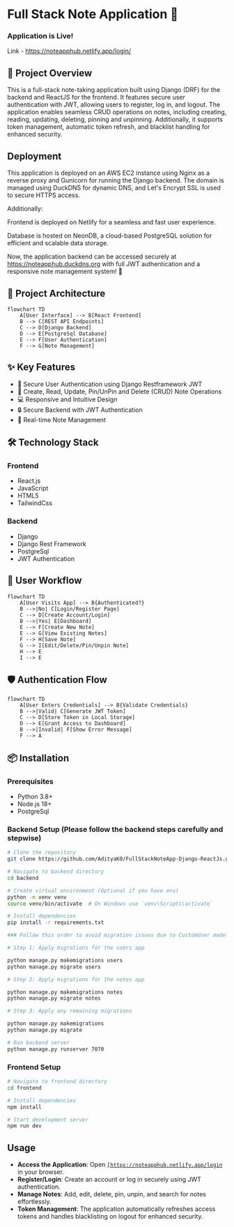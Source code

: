 # Full Stack Note Application 📝

### Application is Live! 
Link - https://noteapphub.netlify.app/login/



## 🌟 Project Overview

This is a full-stack note-taking application built using Django (DRF) for the backend and ReactJS for the frontend. It features secure user authentication with JWT, allowing users to register, log in, and logout. The application enables seamless CRUD operations on notes, including creating, reading, updating, deleting, pinning and unpinning. Additionally, it supports token management, automatic token refresh, and blacklist handling for enhanced security.

## Deployment 

This application is deployed on an AWS EC2 instance using Nginx as a reverse proxy and Gunicorn for running the Django backend. The domain is managed using DuckDNS for dynamic DNS, and Let's Encrypt SSL is used to secure HTTPS access.

Additionally:

Frontend is deployed on Netlify for a seamless and fast user experience.

Database is hosted on NeonDB, a cloud-based PostgreSQL solution for efficient and scalable data storage.

Now, the application backend can be accessed securely at https://noteapphub.duckdns.org with full JWT authentication and a responsive note management system! 🚀

## 🚀 Project Architecture

```mermaid
flowchart TD
    A[User Interface] --> B[React Frontend]
    B --> C[REST API Endpoints]
    C --> D[Django Backend]
    D --> E[PostgreSql Database]
    E --> F[User Authentication]
    F --> G[Note Management]
```

## ✨ Key Features

- 🔐 Secure User Authentication using Django Restframework JWT
- 📝 Create, Read, Update, Pin/UnPin and Delete (CRUD) Note Operations
- 💻 Responsive and Intuitive Design
- 🔒 Secure Backend with JWT Authentication
- 🚀 Real-time Note Management

## 🛠 Technology Stack

### Frontend
- React.js
- JavaScript
- HTML5
- TailwindCss

### Backend
- Django
- Django Rest Framework
- PostgreSql
- JWT Authentication

## 🔄 User Workflow

```mermaid
flowchart TD
    A[User Visits App] --> B{Authenticated?}
    B -->|No| C[Login/Register Page]
    C --> D[Create Account/Login]
    B -->|Yes| E[Dashboard]
    E --> F[Create New Note]
    E --> G[View Existing Notes]
    F --> H[Save Note]
    G --> I[Edit/Delete/Pin/Unpin Note]
    H --> E
    I --> E
```

## 🛡️ Authentication Flow

```mermaid
flowchart TD
    A[User Enters Credentials] --> B{Validate Credentials}
    B -->|Valid| C[Generate JWT Token]
    C --> D[Store Token in Local Storage]
    D --> E[Grant Access to Dashboard]
    B -->|Invalid| F[Show Error Message]
    F --> A
```

## 📦 Installation

### Prerequisites
- Python 3.8+
- Node.js 18+
- PostgreSql

### Backend Setup (Please follow the backend steps carefully and stepwise)
```bash
# Clone the repository
git clone https://github.com/AdityaK0/FullStackNoteApp-Django-ReactJs.git

# Navigate to backend directory
cd backend

# Create virtual environment (Optional if you have env)
python -m venv venv
source venv/bin/activate  # On Windows use `venv\Scripts\activate`

# Install dependencies
pip install -r requirements.txt

### Follow this order to avoid migration issues due to CustomUser model dependency

# Step 1: Apply migrations for the users app

python manage.py makemigrations users
python manage.py migrate users

# Step 2: Apply migrations for the notes app

python manage.py makemigrations notes
python manage.py migrate notes

# Step 3: Apply any remaining migrations

python manage.py makemigrations
python manage.py migrate

# Run backend server
python manage.py runserver 7070
```

### Frontend Setup
```bash
# Navigate to frontend directory
cd frontend

# Install dependencies
npm install

# Start development server
npm run dev
```

## Usage

- **Access the Application**: Open [`[https://noteapphub.netlify.app/login`](https://noteapphub.netlify.app/login) in your browser.  
- **Register/Login**: Create an account or log in securely using JWT authentication.  
- **Manage Notes**: Add, edit, delete, pin, unpin, and search for notes effortlessly.  
- **Token Management**: The application automatically refreshes access tokens and handles blacklisting on logout for enhanced security.  







